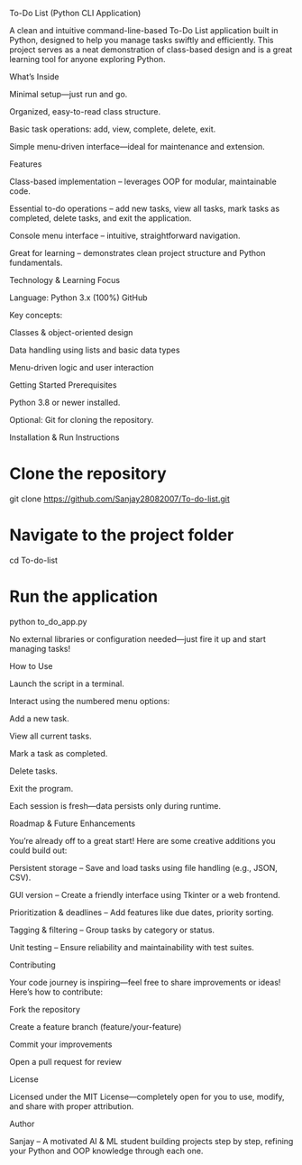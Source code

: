 To-Do List (Python CLI Application)

A clean and intuitive command-line-based To-Do List application built in Python, designed to help you manage tasks swiftly and efficiently. This project serves as a neat demonstration of class-based design and is a great learning tool for anyone exploring Python.

What’s Inside

Minimal setup—just run and go.

Organized, easy-to-read class structure.

Basic task operations: add, view, complete, delete, exit.

Simple menu-driven interface—ideal for maintenance and extension.

Features

Class-based implementation – leverages OOP for modular, maintainable code.

Essential to-do operations – add new tasks, view all tasks, mark tasks as completed, delete tasks, and exit the application.

Console menu interface – intuitive, straightforward navigation.

Great for learning – demonstrates clean project structure and Python fundamentals.

Technology & Learning Focus

Language: Python 3.x (100%) 
GitHub

Key concepts:

Classes & object-oriented design

Data handling using lists and basic data types

Menu-driven logic and user interaction

Getting Started
Prerequisites

Python 3.8 or newer installed.

Optional: Git for cloning the repository.

Installation & Run Instructions
# Clone the repository
git clone https://github.com/Sanjay28082007/To-do-list.git

# Navigate to the project folder
cd To-do-list

# Run the application
python to_do_app.py


No external libraries or configuration needed—just fire it up and start managing tasks!

How to Use

Launch the script in a terminal.

Interact using the numbered menu options:

Add a new task.

View all current tasks.

Mark a task as completed.

Delete tasks.

Exit the program.

Each session is fresh—data persists only during runtime.

Roadmap & Future Enhancements

You’re already off to a great start! Here are some creative additions you could build out:

 Persistent storage – Save and load tasks using file handling (e.g., JSON, CSV).

 GUI version – Create a friendly interface using Tkinter or a web frontend.

 Prioritization & deadlines – Add features like due dates, priority sorting.

 Tagging & filtering – Group tasks by category or status.

 Unit testing – Ensure reliability and maintainability with test suites.

Contributing

Your code journey is inspiring—feel free to share improvements or ideas! Here’s how to contribute:

Fork the repository

Create a feature branch (feature/your-feature)

Commit your improvements

Open a pull request for review

License

Licensed under the MIT License—completely open for you to use, modify, and share with proper attribution.

Author

Sanjay – A motivated AI & ML student building projects step by step, refining your Python and OOP knowledge through each one.
